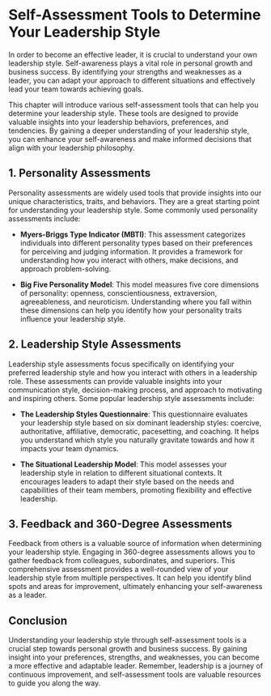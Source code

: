 Self-Assessment Tools to Determine Your Leadership Style
===================================================================

In order to become an effective leader, it is crucial to understand your own leadership style. Self-awareness plays a vital role in personal growth and business success. By identifying your strengths and weaknesses as a leader, you can adapt your approach to different situations and effectively lead your team towards achieving goals.

This chapter will introduce various self-assessment tools that can help you determine your leadership style. These tools are designed to provide valuable insights into your leadership behaviors, preferences, and tendencies. By gaining a deeper understanding of your leadership style, you can enhance your self-awareness and make informed decisions that align with your leadership philosophy.

1\. Personality Assessments
--------------------------

Personality assessments are widely used tools that provide insights into our unique characteristics, traits, and behaviors. They are a great starting point for understanding your leadership style. Some commonly used personality assessments include:

* **Myers-Briggs Type Indicator (MBTI)**: This assessment categorizes individuals into different personality types based on their preferences for perceiving and judging information. It provides a framework for understanding how you interact with others, make decisions, and approach problem-solving.

* **Big Five Personality Model**: This model measures five core dimensions of personality: openness, conscientiousness, extraversion, agreeableness, and neuroticism. Understanding where you fall within these dimensions can help you identify how your personality traits influence your leadership style.

2\. Leadership Style Assessments
-------------------------------

Leadership style assessments focus specifically on identifying your preferred leadership style and how you interact with others in a leadership role. These assessments can provide valuable insights into your communication style, decision-making process, and approach to motivating and inspiring others. Some popular leadership style assessments include:

* **The Leadership Styles Questionnaire**: This questionnaire evaluates your leadership style based on six dominant leadership styles: coercive, authoritative, affiliative, democratic, pacesetting, and coaching. It helps you understand which style you naturally gravitate towards and how it impacts your team dynamics.

* **The Situational Leadership Model**: This model assesses your leadership style in relation to different situational contexts. It encourages leaders to adapt their style based on the needs and capabilities of their team members, promoting flexibility and effective leadership.

3\. Feedback and 360-Degree Assessments
--------------------------------------

Feedback from others is a valuable source of information when determining your leadership style. Engaging in 360-degree assessments allows you to gather feedback from colleagues, subordinates, and superiors. This comprehensive assessment provides a well-rounded view of your leadership style from multiple perspectives. It can help you identify blind spots and areas for improvement, ultimately enhancing your self-awareness as a leader.

Conclusion
----------

Understanding your leadership style through self-assessment tools is a crucial step towards personal growth and business success. By gaining insight into your preferences, strengths, and weaknesses, you can become a more effective and adaptable leader. Remember, leadership is a journey of continuous improvement, and self-assessment tools are valuable resources to guide you along the way.
